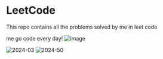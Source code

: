 # LeetCode
This repo contains all the problems solved by me in leet code 

me go code every day!
![image](https://user-images.githubusercontent.com/57630057/236740069-23c68018-dcdd-4bcf-89e4-919a8d3ba574.png)


![2024-03](https://github.com/Mshashikanth1/LeetCode/assets/57630057/451ff83a-a58b-486a-9ed2-8455044676b7)   ![2024-50](https://github.com/Mshashikanth1/LeetCode/assets/57630057/3dc969b2-f44b-4368-ac86-297ecf46589f)




